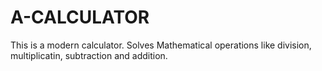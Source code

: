 # A-CALCULATOR
This is a modern calculator. Solves Mathematical operations like division, multiplicatin, subtraction and addition.
